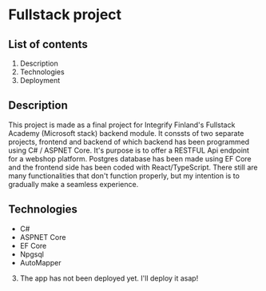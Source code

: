 # Fullstack project

## List of contents

1. Description
2. Technologies
3. Deployment

## Description

This project is made as a final project for Integrify Finland's Fullstack Academy (Microsoft stack) backend module. It conssts of two separate projects, frontend and backend of which backend has been programmed using C# / ASPNET Core. It's purpose is to offer a RESTFUL Api endpoint for a webshop platform. Postgres database has been made using EF Core and the frontend side has been coded with React/TypeScript. There still are many functionalities that don't function properly, but my intention is to gradually make a seamless experience.

## Technologies
- C#
- ASPNET Core
- EF Core
- Npgsql
- AutoMapper

3. The app has not been deployed yet. I'll deploy it asap!
